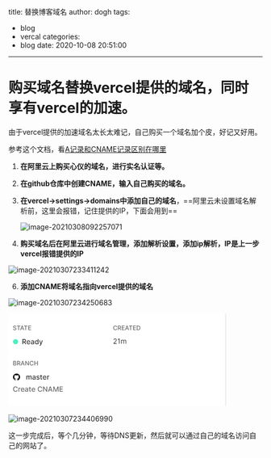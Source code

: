 title: 替换博客域名
author: dogh
tags:
  - blog
  - vercal
categories:
  - blog
date: 2020-10-08 20:51:00
---
# 购买域名替换vercel提供的域名，同时享有vercel的加速。



由于vercel提供的加速域名太长太难记，自己购买一个域名加个皮，好记又好用。

参考这个文档，看[A记录和CNAME记录区别在哪里](https://cloud.tencent.com/developer/article/1349559)



1. **在阿里云上购买心仪的域名，进行实名认证等。**

2. **在github仓库中创建CNAME，输入自己购买的域名。**

3. **在vercel->settings->domains中添加自己的域名**，==阿里云未设置域名解析前，这里会报错，记住提供的IP，下面会用到==

   ![image-20210308092257071](https://hhl-pic.oss-cn-hangzhou.aliyuncs.com/myblog-pic/image-20210308092257071.png)

4. **购买域名后在阿里云进行域名管理，添加解析设置，添加ip解析，IP是上一步vercel报错提供的IP**

![image-20210307233411242](https://hhl-pic.oss-cn-hangzhou.aliyuncs.com/myblog-pic/image-20210307233411242.png)

6. **添加CNAME将域名指向vercel提供的域名**

![image-20210307234250683](https://hhl-pic.oss-cn-hangzhou.aliyuncs.com/myblog-pic/image-20210307234250683.png)

![image-20210307233708846](https://raw.githubusercontent.com/huang-github996/picture-blog/main/blog/image-20210307233708846.png)

![image-20210307234406990](https://hhl-pic.oss-cn-hangzhou.aliyuncs.com/myblog-pic/image-20210307234406990.png)

这一步完成后，等个几分钟，等待DNS更新，然后就可以通过自己的域名访问自己的网站了。


